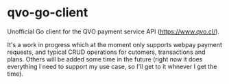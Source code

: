 # qvo-go-client
Unofficial Go client for the QVO payment service API (https://www.qvo.cl/).

It's a work in progress which at the moment only supports webpay payment requests, and typical CRUD operations for cutomers, transactions and plans. 
Others will be added some time in the future (right now it does everything I need to support my use case, so I'll get to it whnever I get the time).